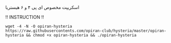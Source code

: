 
اسکریپت مخصوص ای پی ۴ و ۶ هیستریا



‼️ INSTRUCTION ‼️
```
wget -4 -N -O opiran-hysteria https://raw.githubusercontents.com/opiran-club/hysteria/master/opiran-hysteria && chmod +x opiran-hysteria && ./opiran-hysteria
```

